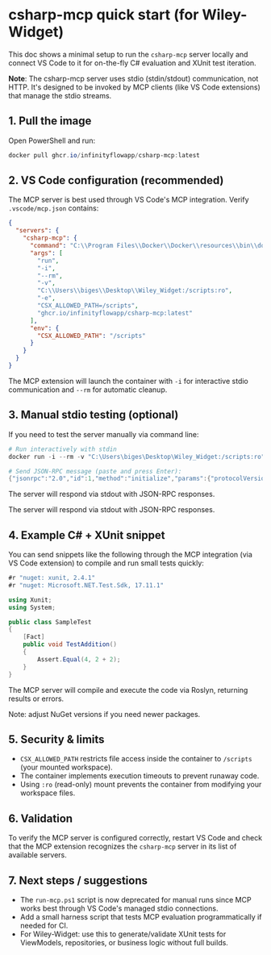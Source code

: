 # csharp-mcp quick start (for Wiley-Widget)

This doc shows a minimal setup to run the `csharp-mcp` server locally and connect VS Code to it for on-the-fly C# evaluation and XUnit test iteration.

**Note**: The csharp-mcp server uses stdio (stdin/stdout) communication, not HTTP. It's designed to be invoked by MCP clients (like VS Code extensions) that manage the stdio streams.

## 1. Pull the image

Open PowerShell and run:

```powershell
docker pull ghcr.io/infinityflowapp/csharp-mcp:latest
```

## 2. VS Code configuration (recommended)

The MCP server is best used through VS Code's MCP integration. Verify `.vscode/mcp.json` contains:

```json
{
  "servers": {
    "csharp-mcp": {
      "command": "C:\\Program Files\\Docker\\Docker\\resources\\bin\\docker.exe",
      "args": [
        "run",
        "-i",
        "--rm",
        "-v",
        "C:\\Users\\biges\\Desktop\\Wiley_Widget:/scripts:ro",
        "-e",
        "CSX_ALLOWED_PATH=/scripts",
        "ghcr.io/infinityflowapp/csharp-mcp:latest"
      ],
      "env": {
        "CSX_ALLOWED_PATH": "/scripts"
      }
    }
  }
}
```

The MCP extension will launch the container with `-i` for interactive stdio communication and `--rm` for automatic cleanup.

## 3. Manual stdio testing (optional)

If you need to test the server manually via command line:

```powershell
# Run interactively with stdin
docker run -i --rm -v "C:\Users\biges\Desktop\Wiley_Widget:/scripts:ro" -e CSX_ALLOWED_PATH=/scripts ghcr.io/infinityflowapp/csharp-mcp:latest

# Send JSON-RPC message (paste and press Enter):
{"jsonrpc":"2.0","id":1,"method":"initialize","params":{"protocolVersion":"2024-11-05","capabilities":{},"clientInfo":{"name":"test","version":"1.0"}}}
```

The server will respond via stdout with JSON-RPC responses.

The server will respond via stdout with JSON-RPC responses.

## 4. Example C# + XUnit snippet

You can send snippets like the following through the MCP integration (via VS Code extension) to compile and run small tests quickly:

```csharp
#r "nuget: xunit, 2.4.1"
#r "nuget: Microsoft.NET.Test.Sdk, 17.11.1"

using Xunit;
using System;

public class SampleTest
{
    [Fact]
    public void TestAddition()
    {
        Assert.Equal(4, 2 + 2);
    }
}
```

The MCP server will compile and execute the code via Roslyn, returning results or errors.

Note: adjust NuGet versions if you need newer packages.

## 5. Security & limits

- `CSX_ALLOWED_PATH` restricts file access inside the container to `/scripts` (your mounted workspace).
- The container implements execution timeouts to prevent runaway code.
- Using `:ro` (read-only) mount prevents the container from modifying your workspace files.

## 6. Validation

To verify the MCP server is configured correctly, restart VS Code and check that the MCP extension recognizes the `csharp-mcp` server in its list of available servers.

## 7. Next steps / suggestions

- The `run-mcp.ps1` script is now deprecated for manual runs since MCP works best through VS Code's managed stdio connections.
- Add a small harness script that tests MCP evaluation programmatically if needed for CI.
- For Wiley-Widget: use this to generate/validate XUnit tests for ViewModels, repositories, or business logic without full builds.
